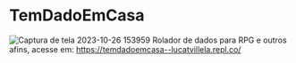 # TemDadoEmCasa
![Captura de tela 2023-10-26 153959](https://github.com/lucavillela/TemDadoEmCasa/assets/80333466/c9143b76-cd91-4a8a-b097-6e2aef695888)
Rolador de dados para RPG e outros afins, acesse em: https://temdadoemcasa--lucatvillela.repl.co/
